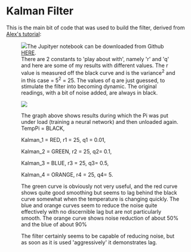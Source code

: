 # Kalman Filter

<p></p>
<p>This is the main bit of code that was used to build the filter, derived from <a href="https://www.kalmanfilter.net/default.aspx" target="_blank">Alex's tutorial</a>:</p>

<figure><img class="lazy" src="https://cdn.hackaday.io/images/5029601563614846858.jpg">The Jupityer notebook can be downloaded from Github <a href="https://github.com/paddygoat/Kalman-Filters/blob/master/Kalman_Temperatures_Pi_Internal_Sensor.ipynb" target="_blank">HERE</a>.<br>There are 2 constants to 'play about with', namely 'r' and 'q' and here are some of my results with different values. The r value is measured off the black curve and is the variance<sup>2</sup> and in this case = 5<sup>2</sup> = 25. The values of q are just guessed, to stimulate the filter into becoming dynamic. The original readings, with a bit of noise added, are always in black.<br></figure>

<figure><img class="lazy" src="https://github.com/paddygoat/Kalman-Filters/blob/master/graph24.jpg"><p>The graph above shows results during which the Pi was put under load (training a neural network) and then unloaded again.
<br>TempPi = BLACK, <br></p>
<p>Kalman_1 = RED, r1 = 25, q1 = 0.01,<br></p>
<p>Kalman_2 = GREEN, r2 = 25, q2= 0.1,<br></p>
<p>Kalman_3 = BLUE, r3 = 25, q3= 0.5,<br></p>
<p>Kalman_4 = ORANGE, r4 = 25, q4= 5.<br></p>
<p>The green curve is obviously not very useful, and the red curve shows quite good smoothing but seems to lag behind the black curve somewhat when the temperature is changing quickly. The blue and orange curves seem to reduce the noise quite effectively with no discernible lag but are not particularly smooth. The orange curve shows noise reduction of about 50% and the blue of about 90%</p>
<p>The filter certainly seems to be capable of reducing noise, but as soon as it is used 'aggressively' it demonstrates lag.<br><br></p></figure>
